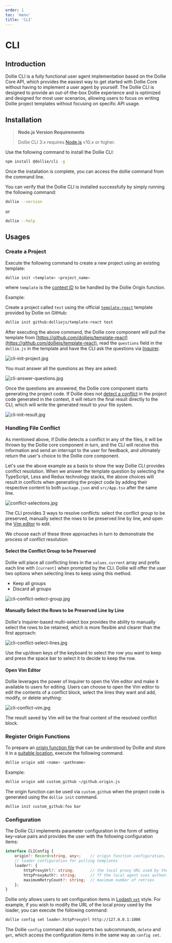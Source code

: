 ```yaml
---
order: 1
toc: 'menu'
title: 'CLI'
---
```


# CLI

## Introduction

Dollie CLI is a fully functional user agent implementation based on the Dollie Core API, which provides the easiest way to get started with Dollie Core without having to implement a user agent by yourself. The Dollie CLI is designed to provide an out-of-the-box Dollie experience and is optimized and designed for most user scenarios, allowing users to focus on writing Dollie project templates without focusing on specific API usage.

## Installation

> **Node.js Version Requirements**
>
> Dollie CLI 3.x requires [Node.js](http://nodejs.org) v10.x or higher.

Use the following command to install the Dollie CLI:

```bash
npm install @dollie/cli -g
```

Once the installation is complete, you can access the dollie command from the command line.

You can verify that the Dollie CLI is installed successfully by simply running the following command:

```bash
dollie --version
```

or

```bash
dollie --help
```

## Usages

### Create a Project

Execute the following command to create a new project using an existing template:

```bash
dollie init <template> <project_name> 
```

where `template` is the [context ID](/guide/basic#template-name-resolution-rules) to be handled by the Dollie Origin function.

Example:

Create a project called `test` using the official [`template-react`](https://github.com/dolliejs/template-react) template provided by Dollie on GitHub:

```bash
dollie init github:dolliejs/template-react test
```

After executing the above command, the Dollie core component will pull the template from [https://github.com/dolliejs/template-react](https://github.com/dolliejs/template-react), read the `questions` field in the `dollie.js` in the template and have the CLI ask the questions via [Inquirer](https://www.npmjs.com/package/inquirer).

![cli-init-project.jpg](/public/images/cli-init-project.jpg)

You must answer all the questions as they are asked:

![cli-answer-questions.jpg](/public/images/cli-answer-questions.jpg)

Once the questions are answered, the Dollie core component starts generating the project code. If Dollie does not [detect a conflict](/guide/advanced#why-conflict-arises) in the project code generated in the context, it will return the final result directly to the CLI, which will write the generated result to your file system.

![cli-init-result.jpg](/public/images/cli-init-result.jpg)

### Handling File Conflict

As mentioned above, if Dollie detects a conflict in any of the files, it will be thrown by the Dollie core component in turn, and the CLI will receive this information and send an interrupt to the user for feedback, and ultimately return the user's choice to the Dollie core component.

Let's use the above example as a basis to show the way Dollie CLI provides conflict resolution. When we answer the template question by selecting the TypeScript, Less and Redux technology stacks, the above choices will result in conflicts when generating the project code by adding their respective content to both `package.json` and `src/App.tsx` after the same line.

![conflict-selections.jpg](/public/images/conflict-selections.jpg)

The CLI provides 3 ways to resolve conflicts: select the conflict group to be preserved, manually select the rows to be preserved line by line, and open the [Vim editor](https://www.vim.org/) to edit.

We choose each of these three approaches in turn to demonstrate the process of conflict resolution:

#### Select the Conflict Group to be Preserved

Dollie will place all conflicting lines in the `values.current` array and prefix each line with `[current]` when prompted by the CLI. Dollie will offer the user two options when selecting lines to keep using this method.

- Keep all groups
- Discard all groups

![cli-conflict-select-group.jpg](/public/images/cli-conflict-select-group.jpg)

#### Manually Select the Rows to be Preserved Line by Line

Dollie's Inquirer-based multi-select box provides the ability to manually select the rows to be retained, which is more flexible and clearer than the first approach:

![cli-conflict-select-lines.jpg](/public/images/cli-conflict-select-lines.jpg)

Use the up/down keys of the keyboard to select the row you want to keep and press the space bar to select it to decide to keep the row.

#### Open Vim Editor

Dollie leverages the power of Inquirer to open the Vim editor and make it available to users for editing. Users can choose to open the Vim editor to edit the contents of a conflict block, select the lines they want and add, modify, or delete anything:

![cli-conflict-vim.jpg](/public/images/cli-conflict-vim.jpg)

The result saved by Vim will be the final content of the resolved conflict block.

### Register Origin Functions

To prepare an [origin function file](/guide/advanced#file-content) that can be understood by Dollie and store it in a [suitable location](/guide/advanced#file-storage-location), execute the following command.

```bash
dollie origin add <name> <pathname>
```

Example:

```bash
dollie origin add custom_github ~/github.origin.js
```

The origin function can be used via `custom_github` when the project code is generated using the `dollie init` command.

```bash
dollie init custom_github:foo bar
```

### Configuration

The Dollie CLI implements parameter configuration in the form of setting key-value pairs and provides the user with the following configuration items:

```typescript
interface CLIConfig {
    origin?: Record<string, any>;    // origin function configuration, can pass any value
    // loader configuration for pulling templates
    loader?: {
        httpProxyUrl?: string;       // the local proxy URL used by the loader
        httpProxyAuth?: string;      // ff the local agent uses authentication, then this field must be filled in
        maximumRetryCount?: string;  // maximum number of retries
    };
}
```

Dollie only allows users to set configuration items in [Lodash `set`](https://lodash.com/docs#set) style. For example, if you wish to modify the URL of the local proxy used by the loader, you can execute the following command:

```bash
dollie config set loader.httpProxyUrl http://127.0.0.1:1086
```

The Dollie `config` command also supports two subcommands, `delete` and `get`, which access the configuration items in the same way as `config set`.
